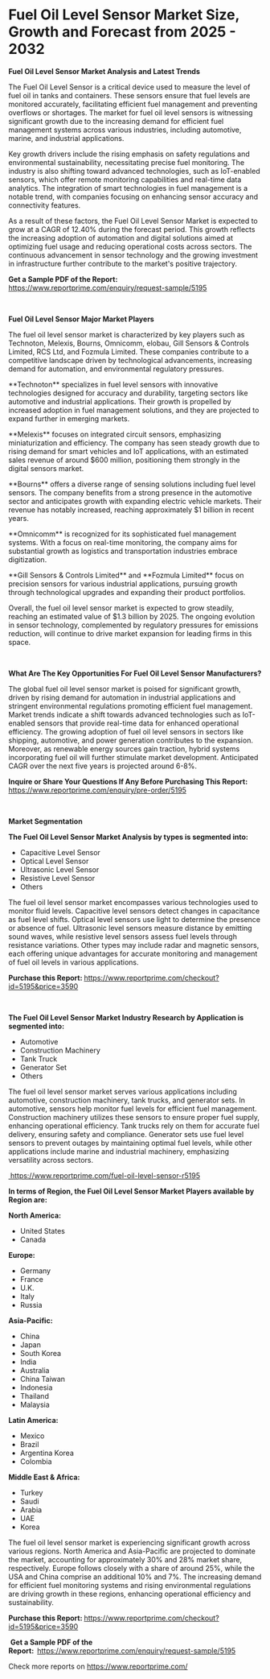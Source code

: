 <p><h1>Fuel Oil Level Sensor Market Size, Growth and Forecast from 2025 - 2032</h1></p><p><strong>Fuel Oil Level Sensor Market Analysis and Latest Trends</strong></p>
<p><p>The Fuel Oil Level Sensor is a critical device used to measure the level of fuel oil in tanks and containers. These sensors ensure that fuel levels are monitored accurately, facilitating efficient fuel management and preventing overflows or shortages. The market for fuel oil level sensors is witnessing significant growth due to the increasing demand for efficient fuel management systems across various industries, including automotive, marine, and industrial applications.</p><p>Key growth drivers include the rising emphasis on safety regulations and environmental sustainability, necessitating precise fuel monitoring. The industry is also shifting toward advanced technologies, such as IoT-enabled sensors, which offer remote monitoring capabilities and real-time data analytics. The integration of smart technologies in fuel management is a notable trend, with companies focusing on enhancing sensor accuracy and connectivity features.</p><p>As a result of these factors, the Fuel Oil Level Sensor Market is expected to grow at a CAGR of 12.40% during the forecast period. This growth reflects the increasing adoption of automation and digital solutions aimed at optimizing fuel usage and reducing operational costs across sectors. The continuous advancement in sensor technology and the growing investment in infrastructure further contribute to the market's positive trajectory.</p></p>
<p><strong>Get a Sample PDF of the Report:&nbsp;</strong> <a href="https://www.reportprime.com/enquiry/request-sample/5195?utm_campaign=3586&utm_medium=2&utm_source=Github&utm_content=ia&utm_term=19032025&utm_id=fuel-oil-level-sensor">https://www.reportprime.com/enquiry/request-sample/5195</a></p>
<p>&nbsp;</p>
<p><strong>Fuel Oil Level Sensor Major Market Players</strong></p>
<p><p>The fuel oil level sensor market is characterized by key players such as Technoton, Melexis, Bourns, Omnicomm, elobau, Gill Sensors & Controls Limited, RCS Ltd, and Fozmula Limited. These companies contribute to a competitive landscape driven by technological advancements, increasing demand for automation, and environmental regulatory pressures.</p><p>**Technoton** specializes in fuel level sensors with innovative technologies designed for accuracy and durability, targeting sectors like automotive and industrial applications. Their growth is propelled by increased adoption in fuel management solutions, and they are projected to expand further in emerging markets.</p><p>**Melexis** focuses on integrated circuit sensors, emphasizing miniaturization and efficiency. The company has seen steady growth due to rising demand for smart vehicles and IoT applications, with an estimated sales revenue of around $600 million, positioning them strongly in the digital sensors market.</p><p>**Bourns** offers a diverse range of sensing solutions including fuel level sensors. The company benefits from a strong presence in the automotive sector and anticipates growth with expanding electric vehicle markets. Their revenue has notably increased, reaching approximately $1 billion in recent years.</p><p>**Omnicomm** is recognized for its sophisticated fuel management systems. With a focus on real-time monitoring, the company aims for substantial growth as logistics and transportation industries embrace digitization.</p><p>**Gill Sensors & Controls Limited** and **Fozmula Limited** focus on precision sensors for various industrial applications, pursuing growth through technological upgrades and expanding their product portfolios.</p><p>Overall, the fuel oil level sensor market is expected to grow steadily, reaching an estimated value of $1.3 billion by 2025. The ongoing evolution in sensor technology, complemented by regulatory pressures for emissions reduction, will continue to drive market expansion for leading firms in this space.</p></p>
<p>&nbsp;</p>
<p><strong>What Are The Key Opportunities For Fuel Oil Level Sensor Manufacturers?</strong></p>
<p><p>The global fuel oil level sensor market is poised for significant growth, driven by rising demand for automation in industrial applications and stringent environmental regulations promoting efficient fuel management. Market trends indicate a shift towards advanced technologies such as IoT-enabled sensors that provide real-time data for enhanced operational efficiency. The growing adoption of fuel oil level sensors in sectors like shipping, automotive, and power generation contributes to the expansion. Moreover, as renewable energy sources gain traction, hybrid systems incorporating fuel oil will further stimulate market development. Anticipated CAGR over the next five years is projected around 6-8%.</p></p>
<p><strong>Inquire or Share Your Questions If Any Before Purchasing This Report:</strong> <a href="https://www.reportprime.com/enquiry/pre-order/5195?utm_campaign=3586&utm_medium=2&utm_source=Github&utm_content=ia&utm_term=19032025&utm_id=fuel-oil-level-sensor">https://www.reportprime.com/enquiry/pre-order/5195</a></p>
<p>&nbsp;</p>
<p><strong>Market Segmentation</strong></p>
<p><strong>The Fuel Oil Level Sensor Market Analysis by types is segmented into:</strong></p>
<p><ul><li>Capacitive Level Sensor</li><li>Optical Level Sensor</li><li>Ultrasonic Level Sensor</li><li>Resistive Level Sensor</li><li>Others</li></ul></p>
<p><p>The fuel oil level sensor market encompasses various technologies used to monitor fluid levels. Capacitive level sensors detect changes in capacitance as fuel level shifts. Optical level sensors use light to determine the presence or absence of fuel. Ultrasonic level sensors measure distance by emitting sound waves, while resistive level sensors assess fuel levels through resistance variations. Other types may include radar and magnetic sensors, each offering unique advantages for accurate monitoring and management of fuel oil levels in various applications.</p></p>
<p><strong>Purchase this Report:&nbsp;</strong><a href="https://www.reportprime.com/checkout?id=5195&price=3590&utm_campaign=3586&utm_medium=2&utm_source=Github&utm_content=ia&utm_term=19032025&utm_id=fuel-oil-level-sensor">https://www.reportprime.com/checkout?id=5195&price=3590</a></p>
<p>&nbsp;</p>
<p><strong>The Fuel Oil Level Sensor Market Industry Research by Application is segmented into:</strong></p>
<p><ul><li>Automotive</li><li>Construction Machinery</li><li>Tank Truck</li><li>Generator Set</li><li>Others</li></ul></p>
<p><p>The fuel oil level sensor market serves various applications including automotive, construction machinery, tank trucks, and generator sets. In automotive, sensors help monitor fuel levels for efficient fuel management. Construction machinery utilizes these sensors to ensure proper fuel supply, enhancing operational efficiency. Tank trucks rely on them for accurate fuel delivery, ensuring safety and compliance. Generator sets use fuel level sensors to prevent outages by maintaining optimal fuel levels, while other applications include marine and industrial machinery, emphasizing versatility across sectors.</p></p>
<p><a href="https://www.reportprime.com/fuel-oil-level-sensor-r5195?utm_campaign=3586&utm_medium=2&utm_source=Github&utm_content=ia&utm_term=19032025&utm_id=fuel-oil-level-sensor">&nbsp;https://www.reportprime.com/fuel-oil-level-sensor-r5195</a></p>
<p><strong>In terms of Region, the Fuel Oil Level Sensor Market Players available by Region are:</strong></p>
<p>
    <p> <strong> North America: </strong>
        <ul>
            <li>United States</li>
            <li>Canada</li>
        </ul>
        </p> 
    <p> <strong> Europe: </strong>
        <ul>
            <li>Germany</li>
            <li>France</li>
            <li>U.K.</li>
            <li>Italy</li>
            <li>Russia</li>
        </ul>
        </p> 
    <p> <strong> Asia-Pacific: </strong>
        <ul>
            <li>China</li>
            <li>Japan</li>
            <li>South Korea</li>
            <li>India</li>
            <li>Australia</li>
            <li>China Taiwan</li>
            <li>Indonesia</li>
            <li>Thailand</li>
            <li>Malaysia</li>
        </ul>
        </p> 
    <p> <strong> Latin America: </strong>
        <ul>
            <li>Mexico</li>
            <li>Brazil</li>
            <li>Argentina Korea</li>
            <li>Colombia</li>
        </ul>
        </p> 
    <p> <strong> Middle East & Africa: </strong>
        <ul>
            <li>Turkey</li>
            <li>Saudi</li>
            <li>Arabia</li>
            <li>UAE</li>
            <li>Korea</li>
        </ul>
    </p>
    </p>
<p><p>The fuel oil level sensor market is experiencing significant growth across various regions. North America and Asia-Pacific are projected to dominate the market, accounting for approximately 30% and 28% market share, respectively. Europe follows closely with a share of around 25%, while the USA and China comprise an additional 10% and 7%. The increasing demand for efficient fuel monitoring systems and rising environmental regulations are driving growth in these regions, enhancing operational efficiency and sustainability.</p></p>
<p><strong>Purchase this Report: </strong><a href="https://www.reportprime.com/checkout?id=5195&price=3590&utm_campaign=3586&utm_medium=2&utm_source=Github&utm_content=ia&utm_term=19032025&utm_id=fuel-oil-level-sensor">https://www.reportprime.com/checkout?id=5195&price=3590</a></p>
<p>&nbsp;<strong>Get a Sample PDF of the Report:&nbsp;&nbsp;</strong><a href="https://www.reportprime.com/enquiry/request-sample/5195?utm_campaign=3586&utm_medium=2&utm_source=Github&utm_content=ia&utm_term=19032025&utm_id=fuel-oil-level-sensor">https://www.reportprime.com/enquiry/request-sample/5195</a></p>
<p><strong></strong></p>
<p>Check more reports on <a href="https://www.reportprime.com/?utm_campaign=3586&utm_medium=2&utm_source=Github&utm_content=ia&utm_term=19032025&utm_id=fuel-oil-level-sensor">https://www.reportprime.com/</a></p>